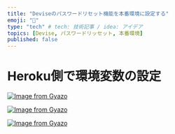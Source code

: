 ```yaml
---
title: "Deviseのパスワードリセット機能を本番環境に設定する"
emoji: "📑"
type: "tech" # tech: 技術記事 / idea: アイデア
topics: [Devise, パスワードリッセット, 本番環境]
published: false
---
```




# Heroku側で環境変数の設定
[![Image from Gyazo](https://i.gyazo.com/15227f6d8e12d5a1e0f1cc0c957b57d6.png)](https://gyazo.com/15227f6d8e12d5a1e0f1cc0c957b57d6)

[![Image from Gyazo](https://i.gyazo.com/150605298e0786d526073ae975e56245.png)](https://gyazo.com/150605298e0786d526073ae975e56245)

[![Image from Gyazo](https://i.gyazo.com/e353d70537861a131504565126cd0ddf.png)](https://gyazo.com/e353d70537861a131504565126cd0ddf)